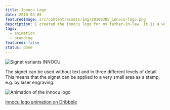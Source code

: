 ```yaml
---
title: Innocu Logo
date: 2018-03-05
featuredImage: src/content/assets/img/20180305_innocu-logo.png
description: I created the Innocu logo for my father-in-law. It is a word-image mark and consists of the text "INNOCU" – which is short for Innovation Cueni – and the abstract signet, which combines the letters c and i.
tags:
  - animation
  - branding
featured: false
status: done
---
```

![Signet variants INNOCU](../../assets/img/20180305_innocu-logo_1.png)

The signet can be used without text and in three different levels of detail. This means that the signet can be applied to a very small area as a stamp, e.g. by laser engraving.

![Animation of the Innocu logo](../../assets/img/20180305_innocu-logo_2.gif)

[Innocu logo animation on Dribbble](https://dribbble.com/shots/4301001-Innocu-Animation)

